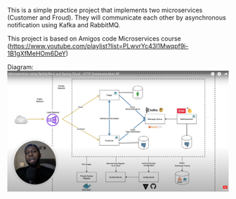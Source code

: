 This is a simple practice project that implements two microservices (Customer and Froud).
They will communicate each other by asynchronous notification using Kafka and RabbitMQ.

This project is based on Amigos code Microservices course (https://www.youtube.com/playlist?list=PLwvrYc43l1Mwqpf9i-1B1gXfMeHOm6DeY)

Diagram:
![img.png](img.png)
